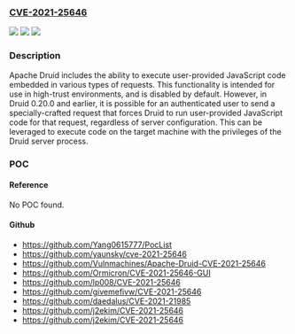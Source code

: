 ### [CVE-2021-25646](https://cve.mitre.org/cgi-bin/cvename.cgi?name=CVE-2021-25646)
![](https://img.shields.io/static/v1?label=Product&message=Apache%20Druid&color=blue)
![](https://img.shields.io/static/v1?label=Version&message=0.20.0%20and%20earlier%3C%3D%200.20.0%20&color=brighgreen)
![](https://img.shields.io/static/v1?label=Vulnerability&message=Remote%20code%20execution&color=brighgreen)

### Description

Apache Druid includes the ability to execute user-provided JavaScript code embedded in various types of requests. This functionality is intended for use in high-trust environments, and is disabled by default. However, in Druid 0.20.0 and earlier, it is possible for an authenticated user to send a specially-crafted request that forces Druid to run user-provided JavaScript code for that request, regardless of server configuration. This can be leveraged to execute code on the target machine with the privileges of the Druid server process.

### POC

#### Reference
No POC found.

#### Github
- https://github.com/Yang0615777/PocList
- https://github.com/yaunsky/cve-2021-25646
- https://github.com/Vulnmachines/Apache-Druid-CVE-2021-25646
- https://github.com/Ormicron/CVE-2021-25646-GUI
- https://github.com/lp008/CVE-2021-25646
- https://github.com/givemefivw/CVE-2021-25646
- https://github.com/daedalus/CVE-2021-21985
- https://github.com/j2ekim/CVE-2021-25646
- https://github.com/j2ekim/CVE-2021-25646

